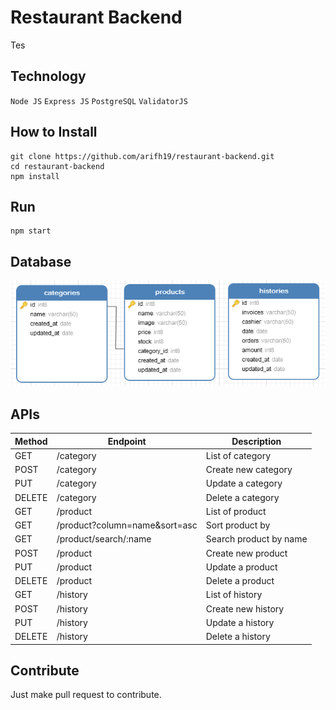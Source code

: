 # Restaurant Backend
Tes
## Technology
`Node JS`
`Express JS`
`PostgreSQL`
`ValidatorJS`

## How to Install
```
git clone https://github.com/arifh19/restaurant-backend.git
cd restaurant-backend
npm install
```

## Run
```
npm start
```
## Database
![erd](erd.png)



## APIs
| Method | Endpoint | Description |
| --- | --- | --- |
| GET | /category | List of category  |
| POST | /category | Create new category  |
| PUT | /category | Update a category  |
| DELETE | /category | Delete a category  |
| GET | /product | List of product  |
| GET | /product?column=name&sort=asc | Sort product by  |
| GET | /product/search/:name | Search product by name  |
| POST | /product | Create new product  |
| PUT | /product | Update a product  |
| DELETE | /product | Delete a product  |
| GET | /history | List of history  |
| POST | /history | Create new history  |
| PUT | /history | Update a history  |
| DELETE | /history | Delete a history  |


## Contribute
Just make pull request to contribute. 
